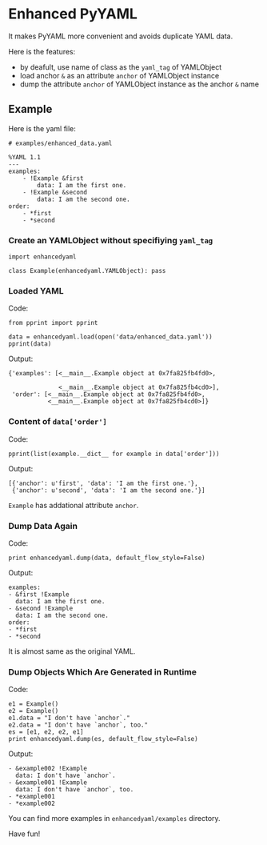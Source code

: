 # Enhanced PyYAML

It makes PyYAML more convenient and avoids duplicate YAML data.

Here is the features:

* by deafult, use name of class as the `yaml_tag` of YAMLObject
* load anchor `&` as an attribute `anchor` of YAMLObject instance
* dump the attribute `anchor` of YAMLObject instance as the anchor `&` name

## Example

Here is the yaml file:

    # examples/enhanced_data.yaml

    %YAML 1.1
    ---
    examples:
        - !Example &first
            data: I am the first one.
        - !Example &second
            data: I am the second one.
    order:
        - *first
        - *second

### Create an YAMLObject without specifiying `yaml_tag`

    import enhancedyaml

    class Example(enhancedyaml.YAMLObject): pass

### Loaded YAML

Code:

    from pprint import pprint

    data = enhancedyaml.load(open('data/enhanced_data.yaml'))
    pprint(data)

Output:

    {'examples': [<__main__.Example object at 0x7fa825fb4fd0>,

                  <__main__.Example object at 0x7fa825fb4cd0>],
     'order': [<__main__.Example object at 0x7fa825fb4fd0>,
               <__main__.Example object at 0x7fa825fb4cd0>]}

### Content of `data['order']`

Code:

    pprint(list(example.__dict__ for example in data['order']))

Output:

    [{'anchor': u'first', 'data': 'I am the first one.'},
     {'anchor': u'second', 'data': 'I am the second one.'}]

`Example` has addational attribute `anchor`.

### Dump Data Again

Code:

    print enhancedyaml.dump(data, default_flow_style=False)

Output:

    examples:
    - &first !Example
      data: I am the first one.
    - &second !Example
      data: I am the second one.
    order:
    - *first
    - *second

It is almost same as the original YAML.

### Dump Objects Which Are Generated in Runtime

Code:

    e1 = Example()
    e2 = Example()
    e1.data = "I don't have `anchor`."
    e2.data = "I don't have `anchor`, too."
    es = [e1, e2, e2, e1]
    print enhancedyaml.dump(es, default_flow_style=False)

Output:

    - &example002 !Example
      data: I don't have `anchor`.
    - &example001 !Example
      data: I don't have `anchor`, too.
    - *example001
    - *example002

You can find more examples in `enhancedyaml/examples` directory.

Have fun!
